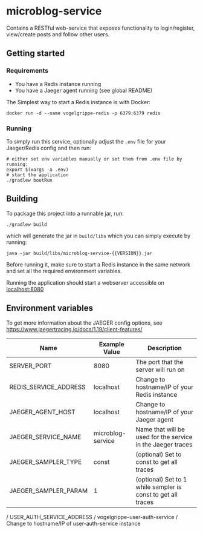 # microblog-service

Contains a RESTful web-service that exposes functionality to login/register, view/create posts and follow other users.

## Getting started

### Requirements

- You have a Redis instance running
- You have a Jaeger agent running (see global README)


The Simplest way to start a Redis instance is with Docker:

```
docker run -d --name vogelgrippe-redis -p 6379:6379 redis
```

### Running

To simply run this service, optionally adjust the ```.env``` file for 
your Jaeger/Redis config and then run:

```
# either set env variables manually or set them from .env file by running:
export $(xargs -a .env)
# start the application
./gradlew bootRun
```

## Building

To package this project into a runnable jar, run:
```
./gradlew build
```
which will generate the jar in ```build/libs``` which you can simply execute by running:

```
java -jar build/libs/microblog-service-{{VERSION}}.jar
```

Before running it, make sure to start a Redis instance in the same network and set all the required environment variables.

Running the application should start a webserver accessible on [localhost:8080](http://localhost:8080)

## Environment variables

To get more information about the JAEGER config options, see https://www.jaegertracing.io/docs/1.19/client-features/

|         Name          | Example Value     | Description                                |
|-----------------------|-------------------|--------------------------------------------|
| SERVER_PORT           | 8080              | The port that the server will run on
| REDIS_SERVICE_ADDRESS | localhost         | Change to hostname/IP of your Redis instance
| JAEGER_AGENT_HOST     | localhost         | Change to hostname/IP of your Jaeger agent
| JAEGER_SERVICE_NAME   | microblog-service | Name that will be used for the service in the Jaeger traces
| JAEGER_SAMPLER_TYPE   | const             | (optional) Set to const to get all traces
| JAEGER_SAMPLER_PARAM  | 1                 | (optional) Set to 1 while sampler is const to get all traces
/ USER_AUTH_SERVICE_ADDRESS / vogelgrippe-user-auth-service / Change to hostname/IP of user-auth-service instance

